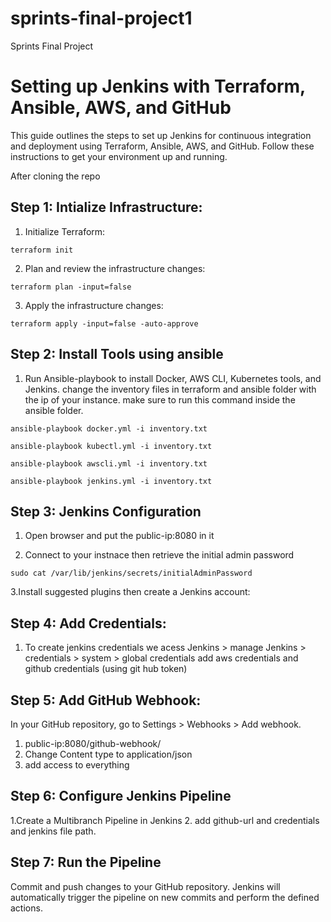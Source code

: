 # sprints-final-project1

Sprints Final Project
# Setting up Jenkins with Terraform, Ansible, AWS, and GitHub

This guide outlines the steps to set up Jenkins for continuous integration and deployment using Terraform, Ansible, AWS, and GitHub. Follow these instructions to get your environment up and running.

After cloning the repo

## Step 1: Intialize Infrastructure:

1. Initialize Terraform:
```shell
terraform init
```
2. Plan and review the infrastructure changes:
 
```shell
terraform plan -input=false
```
3. Apply the infrastructure changes:
   
```shell
terraform apply -input=false -auto-approve
```
## Step 2: Install Tools using ansible

1. Run Ansible-playbook to install Docker, AWS CLI, Kubernetes tools, and Jenkins.
   change the inventory files in terraform and ansible folder with the ip of your instance.
   make sure to run this command inside the ansible folder.
   
```shell
ansible-playbook docker.yml -i inventory.txt
```
```shell
ansible-playbook kubectl.yml -i inventory.txt
```
```shell
ansible-playbook awscli.yml -i inventory.txt
```
```shell
ansible-playbook jenkins.yml -i inventory.txt
```

## Step 3: Jenkins Configuration 

1. Open browser and put the public-ip:8080 in it

2. Connect to your instnace then retrieve the initial admin password

```shell
sudo cat /var/lib/jenkins/secrets/initialAdminPassword
```
3.Install suggested plugins then create a Jenkins  account:


## Step 4: Add Credentials:

1. To create jenkins credentials we acess Jenkins > manage Jenkins > credentials > system > global credentials 
   add aws credentials and github credentials (using git hub token)


## Step 5: Add GitHub Webhook:

In your GitHub repository, go to Settings > Webhooks > Add webhook.

1. public-ip:8080/github-webhook/
2. Change Content type to application/json
3. add access to everything


## Step 6: Configure Jenkins Pipeline

1.Create a Multibranch Pipeline in Jenkins
2. add github-url and credentials and jenkins file path.


## Step 7: Run the Pipeline
Commit and push changes to your GitHub repository.
Jenkins will automatically trigger the pipeline on new commits and perform the defined actions.

   
